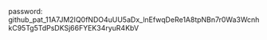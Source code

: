 password: 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